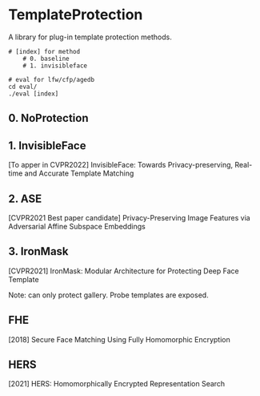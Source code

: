 # TemplateProtection

A library for plug-in template protection methods.

```
# [index] for method
    # 0. baseline
    # 1. invisibleface
    
# eval for lfw/cfp/agedb
cd eval/
./eval [index] 

```


## 0. NoProtection


## 1. InvisibleFace
[To apper in CVPR2022] InvisibleFace: Towards Privacy-preserving, Real-time and  Accurate Template Matching

## 2. ASE
[CVPR2021 Best paper candidate] Privacy-Preserving Image Features via Adversarial Affine Subspace Embeddings

## 3. IronMask
[CVPR2021] IronMask: Modular Architecture for Protecting Deep Face Template

Note: can only protect gallery. Probe templates are exposed.

## FHE
[2018] Secure Face Matching Using Fully Homomorphic Encryption

## HERS

[2021] HERS: Homomorphically Encrypted Representation Search

